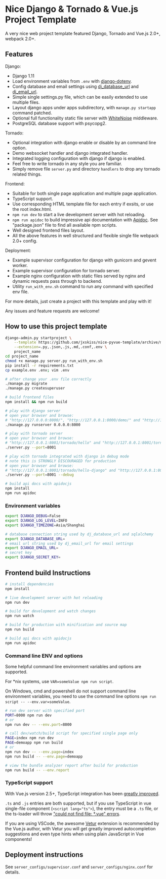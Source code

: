 # Nice Django & Tornado & Vue.js Project Template

A very nice web project template featured Django, Tornado and Vue.js 2.0+, webpack 2.0+.

## Features

Django:

- Django 1.11
- Load environment variables from `.env` with [django-dotenv](https://github.com/jpadilla/django-dotenv).
- Config database and email settings using [dj_database_url](https://github.com/kennethreitz/dj-database-url) and [dj_email_url](https://github.com/migonzalvar/dj-email-url).
- Simple single settings.py file, which can be easily extended to use multiple files.
- Layout django apps under apps subdirectory, with `manage.py startapp` command patched.
- Optional full functionality static file server with [WhiteNoise](http://whitenoise.evans.io/en/stable/django.html) middleware.
- PostgreSQL database support with psycopg2.

Tornado:

- Optional integration with django enable or disable by an command line option.
- Demo websocket handler and django integrated handler.
- Integrated logging configuration with django if django is enabled.
- Feel free to write tornado in any style you are familiar.
- Simply remove file `server.py` and directory `handlers` to drop any tornado related things.

Frontend:

- Suitable for both single page application and multiple page application.
- TypeScript support.
- Use corresponding HTML template file for each entry if exsits, or use the root index.html.
- `npm run dev` to start a live development server with hot reloading.
- `npm run apidoc` to build impressive api documentation with [Apidoc](http://apidocjs.com/).
  See "package.json" file to find all available npm scripts.
- Well designed frontend files layout.
- All the above features in well structured and flexible single file webpack 2.0+ config.

Deployment:

- Example supervisor configuration for django with gunicorn and gevent worker.
- Example supervisor configuration for tornado server.
- Example nginx configuration with static files served by nginx and dynamic requests pass through to backend.
- Utility `run_with_env.sh` command to run any command with specified env file.

For more details, just create a project with this template and play with it!

Any issues and feature requests are welcome!

## How to use this project template

```bash
django-admin.py startproject \
    --template https://github.com/jxskiss/nice-pyvue-template/archive/master.zip \
    --extension=.py,.json,.js,.md,.conf,.env \
    project_name
cd project_name
chmod +x manage.py server.py run_with_env.sh
pip install -r requirements.txt
cp example.env .env; vim .env

# after change your .env file correctly
./manage.py migrate
./manage.py createsuperuser

# build frontend files
npm install && npm run build

# play with django server
# open your browser and browse:
# "http://127.0.0.0:8000/", "http://127.0.0.1:8000/demo/" and "http://127.0.0.1:8000/admin/"
./manage.py runserver 0.0.0.0:8000

# play with tornado server
# open your browser and browse:
# "http://127.0.0.1:8001/tornado/hello" and "http://127.0.0.1:8001/tornado/hello-socket"
./server.py --port=8001

# play with tornado integrated with django in debug mode
# note this is STRONGLY DISCOURAGED for production
# open your browser and browse:
# "http://127.0.0.1:8001/tornado/hello-django" and "http://127.0.0.1:8001/admin/"
./server.py --port=8001 --debug

# build api docs with apidocjs
npm install
npm run apidoc
```

### Environment variables

```bash
export DJANGO_DEBUG=False
export DJANGO_LOG_LEVEL=INFO
export DJANGO_TIMEZONE=Asia/Shanghai

# database connection string used by dj_database_url and sqlalchemy
export DJANGO_DATABASE_URL=
# email url string used by dj_email_url for email settings
export DJANGO_EMAIL_URL=
# secret key
export DJANGO_SECRET_KEY=
```

## Frontend build Instructions

```bash
# install dependencies
npm install

# live development server with hot reloading
npm run dev

# build for development and watch changes
npm run watch

# build for production with minification and source map
npm run build

# build api docs with apidocjs
npm run apidoc
```

### Command line ENV and options

Some helpful command line environment variables and options are supported.

For *nix systems, use `VAR=someValue npm run script`.

On Windows, cmd and powershell do not support command line environment variables,
you need to use the command line options `npm run script -- --env.var=someValue`.

```bash
# run dev server with specified port
PORT=8000 npm run dev
# or
npm run dev -- --env.port=8000

# call dev/watch/build script for specified single page only
PAGE=index npm run dev
PAGE=demoapp npm run build
# or
npm run dev -- --env.page=index
npm run build -- --env.page=demoapp

# view the bundle analyzer report after build for production
npm run build -- --env.report
```

### TypeScript support

With Vue.js version 2.5+, TypeScript integration has been [greatly improved][vue-2.5-typescript].

`.ts` and `.js` entries are both supported, but if you use TypeScript in
vue single-file component (`<script lang="ts">`), the entry must be a `.ts` file,
or the ts-loader will throw ["could not find file: *.vue" errors][ts-loader-vue-issue].

If you are using VSCode, the awesome [Vetur][] extension is recommended by the Vue.js author,
with Vetur you will get greatly improved autocompletion suggestions and even
type hints when using plain JavaScript in Vue components!

## Deployment instructions

See `server_configs/supervisor.conf` and `server_configs/nginx.conf` for details.

[vue-2.5-typescript]: https://medium.com/the-vue-point/upcoming-typescript-changes-in-vue-2-5-e9bd7e2ecf08
[ts-loader-vue-issue]: https://github.com/vuejs/vue-loader/issues/109
[Vetur]: https://github.com/vuejs/vetur